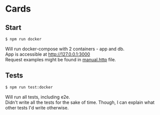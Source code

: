 # Cards

## Start
```bash
$ npm run docker
```
Will run docker-compose with 2 containers - app and db.  
App is accessible at http://127.0.0.1:3000  
Request examples might be found in [manual.http](./manual.http) file.

## Tests
```bash
$ npm run test:docker
```
Will run all tests, including e2e.  
Didn't write all the tests for the sake of time.
Though, I can explain what other tests I'd write otherwise.